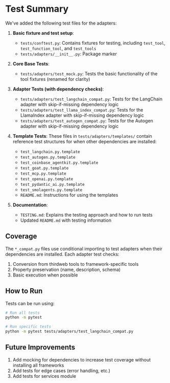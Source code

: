 # Test Summary

We've added the following test files for the adapters:

1. **Basic fixture and test setup**:
   - `tests/conftest.py`: Contains fixtures for testing, including `test_tool`, `test_function_tool`, and `test_tools`
   - `tests/adapters/__init__.py`: Package marker

2. **Core Base Tests**:
   - `tests/adapters/test_mock.py`: Tests the basic functionality of the tool fixtures (renamed for clarity)

3. **Adapter Tests (with dependency checks)**:
   - `tests/adapters/test_langchain_compat.py`: Tests for the LangChain adapter with skip-if-missing dependency logic
   - `tests/adapters/test_llama_index_compat.py`: Tests for the LlamaIndex adapter with skip-if-missing dependency logic
   - `tests/adapters/test_autogen_compat.py`: Tests for the Autogen adapter with skip-if-missing dependency logic

4. **Template Tests**:
   These files in `tests/adapters/templates/` contain reference test structures for when other dependencies are installed:
   - `test_langchain.py.template`
   - `test_autogen.py.template`
   - `test_coinbase_agentkit.py.template`
   - `test_goat.py.template`
   - `test_mcp.py.template`
   - `test_openai.py.template`
   - `test_pydantic_ai.py.template`
   - `test_smolagents.py.template`
   - `README.md`: Instructions for using the templates

5. **Documentation**:
   - `TESTING.md`: Explains the testing approach and how to run tests
   - Updated `README.md` with testing information

## Coverage

The `*_compat.py` files use conditional importing to test adapters when their dependencies are installed. 
Each adapter test checks:
1. Conversion from thirdweb tools to framework-specific tools
2. Property preservation (name, description, schema)
3. Basic execution when possible

## How to Run

Tests can be run using:
```bash
# Run all tests
python -m pytest

# Run specific tests
python -m pytest tests/adapters/test_langchain_compat.py
```

## Future Improvements

1. Add mocking for dependencies to increase test coverage without installing all frameworks
2. Add tests for edge cases (error handling, etc.)
3. Add tests for services module
